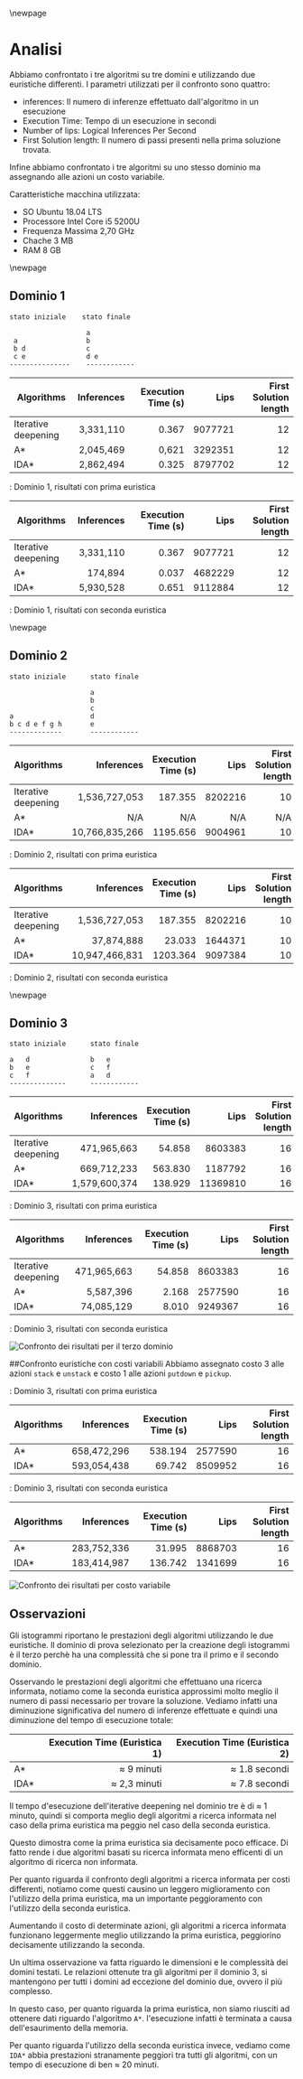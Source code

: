 \newpage

# Analisi

Abbiamo confrontato i tre algoritmi su tre domini e utilizzando due euristiche differenti.
I parametri utilizzati per il confronto sono quattro:

- inferences: Il numero di inferenze effettuato dall'algoritmo in un esecuzione
- Execution Time: Tempo di un esecuzione in secondi
- Number of lips: Logical Inferences Per Second
- First Solution length: Il numero di passi presenti nella prima soluzione trovata.

Infine abbiamo confrontato i tre algoritmi su uno stesso dominio ma assegnando alle azioni un costo variabile.

Caratteristiche macchina utilizzata:

* SO Ubuntu 18.04 LTS
* Processore Intel Core i5 5200U
* Frequenza Massima 2,70 GHz
* Chache 3 MB
* RAM 8 GB 

\newpage

## Dominio 1

```{caption="Dominio 1: esempio moodle"}
stato iniziale    stato finale

                   a
 a                 b
 b d               c
 c e               d e
---------------    ------------
```

| Algorithms          | Inferences | Execution Time (s) |    Lips | First Solution length |
| ------------------- | ---------: | -----------------: | ------: | --------------------: |
| Iterative deepening |  3,331,110 |              0.367 | 9077721 |                    12 |
| A\*                 |  2,045,469 |              0,621 | 3292351 |                    12 |
| IDA\*               |  2,862,494 |              0.325 | 8797702 |                    12 |

: Dominio 1, risultati con prima euristica

| Algorithms          | Inferences | Execution Time (s) |    Lips | First Solution length |
| ------------------- | ---------: | -----------------: | ------: | --------------------: |
| Iterative deepening |  3,331,110 |              0.367 | 9077721 |                    12 |
| A\*                 |    174,894 |              0.037 | 4682229 |                    12 |
| IDA\*               |  5,930,528 |              0.651 | 9112884 |                    12 |

: Dominio 1, risultati con seconda euristica

\newpage

## Dominio 2

```{caption="Dominio 2: esempio Prof. Torasso"}
stato iniziale      stato finale

                    a
                    b
                    c
a                   d
b c d e f g h       e
-------------       ------------
```

| Algorithms          |     Inferences | Execution Time (s) |    Lips | First Solution length |
| ------------------- | -------------: | -----------------: | ------: | --------------------: |
| Iterative deepening |  1,536,727,053 |            187.355 | 8202216 |                    10 |
| A\*                 |            N/A |                N/A |     N/A |                   N/A |
| IDA\*               | 10,766,835,266 |           1195.656 | 9004961 |                    10 |

: Dominio 2, risultati con prima euristica

| Algorithms          |     Inferences | Execution Time (s) |    Lips | First Solution length |
| ------------------- | -------------: | -----------------: | ------: | --------------------: |
| Iterative deepening |  1,536,727,053 |            187.355 | 8202216 |                    10 |
| A\*                 |     37,874,888 |             23.033 | 1644371 |                    10 |
| IDA\*               | 10,947,466,831 |           1203.364 | 9097384 |                    10 |

: Dominio 2, risultati con seconda euristica

\newpage

## Dominio 3

```{caption="Dominio 3"}
stato iniziale      stato finale

a   d               b   e
b   e               c   f
c   f               a   d
--------------      ------------
```

| Algorithms          |    Inferences | Execution Time (s) |     Lips | First Solution length |
| ------------------- | ------------: | -----------------: | -------: | --------------------: |
| Iterative deepening |   471,965,663 |             54.858 |  8603383 |                    16 |
| A\*                 |   669,712,233 |            563.830 |  1187792 |                    16 |
| IDA\*               | 1,579,600,374 |            138.929 | 11369810 |                    16 |

: Dominio 3, risultati con prima euristica

| Algorithms          |  Inferences | Execution Time (s) |    Lips | First Solution length |
| ------------------- | ----------: | -----------------: | ------: | --------------------: |
| Iterative deepening | 471,965,663 |             54.858 | 8603383 |                    16 |
| A\*                 |   5,587,396 |              2.168 | 2577590 |                    16 |
| IDA\*               |  74,085,129 |              8.010 | 9249367 |                    16 |

: Dominio 3, risultati con seconda euristica



![Confronto dei risultati per il terzo dominio](Istogrammi/a.png)

##Confronto  euristiche  con costi variabili
Abbiamo assegnato costo 3 alle azioni `stack` e `unstack` e costo 1 alle azioni `putdown` e `pickup`.

: Dominio 3, risultati con prima euristica

| Algorithms |  Inferences | Execution Time (s) |    Lips | First Solution length |
| ---------- | ----------: | -----------------: | ------: | --------------------: |
| A\*        | 658,472,296 |            538.194 | 2577590 |                    16 |
| IDA\*      | 593,054,438 |             69.742 | 8509952 |                    16 |

: Dominio 3, risultati con seconda euristica

| Algorithms |  Inferences | Execution Time (s) |    Lips | First Solution length |
| ---------- | ----------: | -----------------: | ------: | --------------------: |
| A\*        | 283,752,336 |             31.995 | 8868703 |                    16 |
| IDA\*      | 183,414,987 |            136.742 | 1341699 |                    16 |

![Confronto dei risultati per costo variabile](Istogrammi/costi.png)

## Osservazioni
Gli istogrammi riportano le prestazioni degli algoritmi utilizzando le due euristiche.
Il dominio di prova selezionato per la creazione degli istogrammi è il terzo perchè ha una complessità che si pone tra il primo e il secondo dominio.

Osservando le prestazioni degli algoritmi che effettuano una ricerca informata, notiamo come la seconda euristica approssimi molto meglio il numero di passi necessario per trovare la soluzione.
Vediamo infatti una diminuzione significativa del numero di inferenze effettuate e quindi una diminuzione del tempo di esecuzione totale:

|      | Execution Time (Euristica 1) | Execution Time (Euristica 2) |
| ---- | ---------------------------: | ---------------------------: |
| A*   |           $\approx$ 9 minuti |        $\approx$   1.8 secondi |
| IDA* |         $\approx$ 2,3 minuti |        $\approx$   7.8 secondi |

Il tempo d'esecuzione dell'iterative deepening nel dominio tre è di $\approx$ 1 minuto, quindi si comporta meglio degli algoritmi a ricerca informata nel caso della prima euristica ma peggio nel caso della seconda euristica.

Questo dimostra come la prima euristica sia decisamente poco efficace. Di fatto rende i due algoritmi basati su ricerca informata meno efficenti di un algoritmo di ricerca non informata.

Per quanto riguarda il confronto degli algoritmi a ricerca informata per costi differenti, notiamo come questi causino un leggero miglioramento con l'utilizzo della prima euristica, ma un importante peggioramento con l'utilizzo della seconda euristica.

Aumentando il costo di determinate azioni, gli algoritmi a ricerca informata funzionano leggermente meglio utilizzando la prima euristica, peggiorino decisamente utilizzando la seconda.

Un ultima osservazione va fatta riguardo le dimensioni e le complessità dei domini testati. Le relazioni ottenute tra gli algoritmi per il dominio 3, si mantengono per tutti i domini ad eccezione del dominio due, ovvero il più complesso.

In questo caso, per quanto riguarda la prima euristica, non siamo riusciti ad ottenere dati riguardo l'algoritmo `A*`. l'esecuzione infatti è terminata a  causa dell'esaurimento della memoria.

Per quanto riguarda l'utilizzo della seconda euristica invece, vediamo come `IDA*` abbia prestazioni stranamente peggiori tra tutti gli algoritmi, con un tempo di esecuzione di ben $\approx$ 20 minuti.

